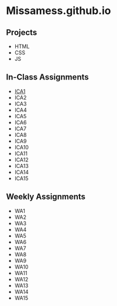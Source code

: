 # Missamess.github.io
## Projects
- HTML
- CSS
- JS
## In-Class Assignments
- [ICA1](https://docs.google.com/document/d/1C2Cv9gWM7WfDD0230MwR3QoF65WdLovnTSe8HJqx2V4/edit?usp=sharing)
- ICA2
- ICA3
- ICA4
- ICA5
- ICA6
- ICA7
- ICA8
- ICA9
- ICA10
- ICA11
- ICA12
- ICA13
- ICA14
- ICA15
## Weekly Assignments
- WA1
- WA2
- WA3
- WA4
- WA5
- WA6
- WA7
- WA8
- WA9
- WA10
- WA11
- WA12
- WA13
- WA14
- WA15